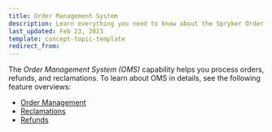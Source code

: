 ```yaml
---
title: Order Management System
description: Learn everything you need to know about the Spryker Order Management System for your Spryker Cloud Commerce OS or Marketplace project.
last_updated: Feb 23, 2023
template: concept-topic-template
redirect_from:
---
```


The *Order Management System (OMS)* capability helps you process orders, refunds, and reclamations. To learn about OMS in details, see the following feature overviews:


- [Order Management](/docs/pbc/all/order-management-system/{{page.version}}/base-shop/order-management-feature-overview/order-management-feature-overview.html)
- [Reclamations](/docs/pbc/all/order-management-system/{{page.version}}/base-shop/reclamations-feature-overview.html)
- [Refunds](/docs/pbc/all/order-management-system/{{page.version}}/base-shop/refunds-feature-overview.html)
